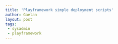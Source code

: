 ```yaml
---
title: 'Playframework simple deployment scripts'
author: Gaetan
layout: post
tags:
 - sysadmin
 - playframework
---
```


<script src="https://gist.github.com/gre/5528826.js"></script>
